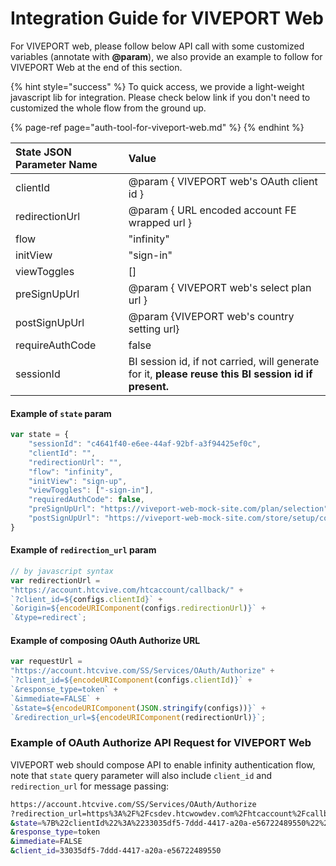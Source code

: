 # Integration Guide for VIVEPORT Web

For VIVEPORT web, please follow below API call with some customized variables \(annotate with **@param**\), we also provide an example to follow for VIVEPORT Web at the end of this section.

{% hint style="success" %}
To quick access, we provide a light-weight javascript lib for integration. Please check below link if you don't need to customized the whole flow from the ground up.

{% page-ref page="auth-tool-for-viveport-web.md" %}
{% endhint %}

| State JSON Parameter Name | Value |
| :--- | :--- |
| clientId | @param { VIVEPORT web's OAuth client id } |
| redirectionUrl | @param { URL encoded account FE wrapped url } |
| flow | "infinity" |
| initView | "sign-in" |
| viewToggles | \[\] |
| preSignUpUrl | @param { VIVEPORT web's select plan url } |
| postSignUpUrl | @param {VIVEPORT web's country setting url} |
| requireAuthCode | false |
| sessionId | BI session id, if not carried, will generate for it, **please reuse this BI session id if present.** |

#### Example of `state` param

```javascript
var state = {
    "sessionId": "c4641f40-e6ee-44af-92bf-a3f94425ef0c",
    "clientId": "",
    "redirectionUrl": "",
    "flow": "infinity",
    "initView": "sign-up",
    "viewToggles": ["-sign-in"],
    "requiredAuthCode": false, 
    "preSignUpUrl": "https://viveport-web-mock-site.com/plan/selection",
    "postSignUpUrl": "https://viveport-web-mock-site.com/store/setup/country"
}
```

#### Example of `redirection_url` param

```javascript
// by javascript syntax
var redirectionUrl = 
"https://account.htcvive.com/htcaccount/callback/" +
`?client_id=${configs.clientId}` +
`&origin=${encodeURIComponent(configs.redirectionUrl)}` +
`&type=redirect`;
```

#### Example of composing OAuth Authorize URL

```javascript
var requestUrl = 
"https://account.htcvive.com/SS/Services/OAuth/Authorize" +
`?client_id=${encodeURIComponent(configs.clientId)}` +
`&response_type=token` +
`&immediate=FALSE` +
`&state=${encodeURIComponent(JSON.stringify(configs))}` +
`&redirection_url=${encodeURIComponent(redirectionUrl)}`;
```

### Example of OAuth Authorize API Request for VIVEPORT Web

VIVEPORT web should compose API to enable infinity authentication flow, note that `state` query parameter will also include `client_id` and `redirection_url` for message passing:

```bash
https://account.htcvive.com/SS/Services/OAuth/Authorize
?redirection_url=https%3A%2F%2Fcsdev.htcwowdev.com%2Fhtcaccount%2Fcallback%2F%3Fclient_id%3D33035df5-7ddd-4417-a20a-e56722489550%26origin%3Dhttps%253A%252F%252Fid-dev-websso.htcwowdev.com%252F19%252Fdev.html%26type%3Dredirect
&state=%7B%22clientId%22%3A%2233035df5-7ddd-4417-a20a-e56722489550%22%2C%22redirectionUrl%22%3A%22https%3A%2F%2Fid-dev-websso.htcwowdev.com%2F19%2Fdev.html%22%2C%22flow%22%3A%22infinity%22%2C%22initView%22%3A%22sign-in%22%2C%22viewToggles%22%3A%5B%5D%2C%22preSignUpUrl%22%3A%22%22%2C%22postSignUpUrl%22%3A%22%22%7D
&response_type=token
&immediate=FALSE
&client_id=33035df5-7ddd-4417-a20a-e56722489550
```

